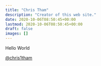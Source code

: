 ```yaml
---
title: "Chris Tham"
description: "Creator of this web site."
date: 2020-10-06T08:50:45+00:00
lastmod: 2020-10-06T08:50:45+00:00
draft: false
images: []
---
```


Hello World

[@chris1tham](https://twitter.com/chris1tham)
